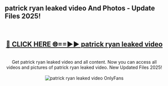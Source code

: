 <h2>patrick ryan leaked video And Photos - Update Files 2025!</h2>
<br>
<div align="center">
<h2><a href="https://betterlinks.top/A2PfLJ" rel="nofollow">🔴 CLICK HERE 🌐==►► patrick ryan leaked video</a></h2>
<br>
Get patrick ryan leaked video and all content. Now you can access all videos and pictures of patrick ryan leaked video. New Updated Files 2025!
<br>
<br>
<a href="https://betterlinks.top/A2PfLJ" rel="nofollow" data-target="animated-image.originalLink"><img src="https://i.imgur.com/dJHk4Zq.gif" alt="patrick ryan leaked video OnlyFans" style="max-width: 100%; display: inline-block;" data-target="animated-image.originalImage"></a>
</div>
<br>